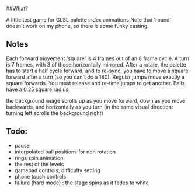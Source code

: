 ##What?

A little test game for GLSL palette index animations
Note that 'round' doesn't work on my phone, so there is some funky casting.

## Notes

Each forward movement 'square' is 4 frames out of an 8 frame cycle.
A turn is 7 frames, with 3 of those horizontally mirrored.
After a rotate, the palette has to start a half cycle forward, and to
re-sync, you have to move a square forward after a turn (so you can't
do a 180).
Regular jumps move exactly a square forwards. You must release and
re-time jumps to get another. Balls have a 0.25 square radius.

the background image scrolls up as you move forward, down as you
move backwards, and horizontally as you turn (in the same visual
direction: turning left scrolls the background right)

## Todo:

* pause
* interpolated ball positions for non rotation
* rings spin animation
* the rest of the levels
* gamepad controls, difficulty setting
* phone touch controls
* failure (hard mode) : the stage spins as it fades to white
